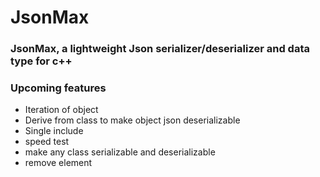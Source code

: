 # JsonMax

### JsonMax, a lightweight Json serializer/deserializer and data type for c++


### Upcoming features
- Iteration of object
- Derive from class to make object json deserializable
- Single include
- speed test
- make any class serializable and deserializable
- remove element